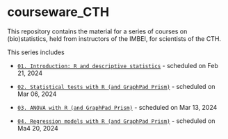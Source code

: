 # courseware_CTH

This repository contains the material for a series of courses on (bio)statistics, held from instructors of the IMBEI, for scientists of the CTH.

This series includes

- [`01. Introduction: R and descriptive statistics`](./01_intro_to_R) - scheduled on Feb 21, 2024 

- [`02. Statistical tests with R (and GraphPad Prism)`](./02_statistical_tests) - scheduled on Mar 06, 2024 

- [`03. ANOVA with R (and GraphPad Prism)`](./03_analysis_of_variance) - scheduled on Mar 13, 2024 

- [`04. Regression models with R (and GraphPad Prism)`](./04_regression_models) - scheduled on Ma4 20, 2024 
